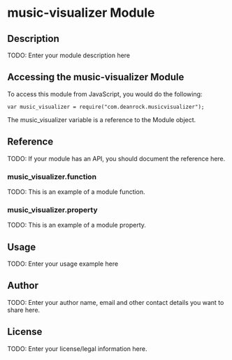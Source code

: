 # music-visualizer Module

## Description

TODO: Enter your module description here

## Accessing the music-visualizer Module

To access this module from JavaScript, you would do the following:

    var music_visualizer = require("com.deanrock.musicvisualizer");

The music_visualizer variable is a reference to the Module object.

## Reference

TODO: If your module has an API, you should document
the reference here.

### music_visualizer.function

TODO: This is an example of a module function.

### music_visualizer.property

TODO: This is an example of a module property.

## Usage

TODO: Enter your usage example here

## Author

TODO: Enter your author name, email and other contact
details you want to share here.

## License

TODO: Enter your license/legal information here.
